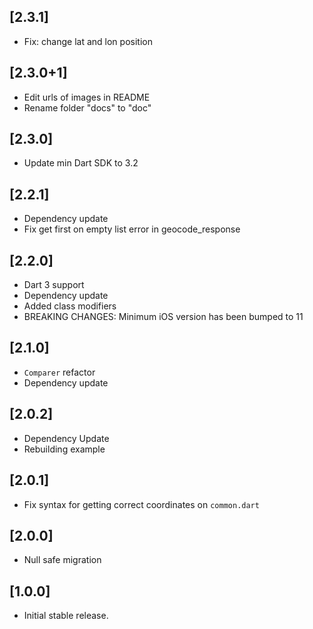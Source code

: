 ## [2.3.1]
* Fix: change lat and lon position

## [2.3.0+1]
* Edit urls of images in README
* Rename folder "docs" to "doc"

## [2.3.0]
* Update min Dart SDK to 3.2

## [2.2.1]
* Dependency update
* Fix get first on empty list error in geocode_response

## [2.2.0]

* Dart 3 support 
* Dependency update
* Added class modifiers
* BREAKING CHANGES: Minimum iOS version has been bumped to 11

## [2.1.0]

* `Comparer` refactor
* Dependency update

## [2.0.2]

* Dependency Update
* Rebuilding example

## [2.0.1]

* Fix syntax for getting correct coordinates on `common.dart`

## [2.0.0]

* Null safe migration

## [1.0.0]

* Initial stable release.

